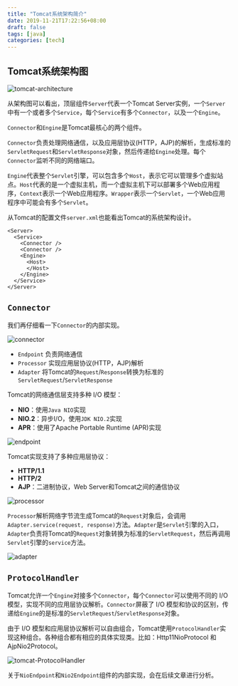 ```yaml
---
title: "Tomcat系统架构简介"
date: 2019-11-21T17:22:56+08:00
draft: false
tags: [java]
categories: [tech]
---
```


## Tomcat系统架构图

![tomcat-architecture](https://cdn.mazhen.tech/images/202209231726759.png)

从架构图可以看出，顶层组件`Server`代表一个Tomcat Server实例，一个`Server`中有一个或者多个`Service`，每个`Service`有多个`Connector`，以及一个`Engine`。

`Connector`和`Engine`是Tomcat最核心的两个组件。

`Connector`负责处理网络通信，以及应用层协议(HTTP，AJP)的解析，生成标准的`ServletRequest`和`ServletResponse`对象，然后传递给`Engine`处理。每个`Connector`监听不同的网络端口。

`Engine`代表整个`Servlet`引擎，可以包含多个`Host`，表示它可以管理多个虚拟站点。`Host`代表的是一个虚拟主机，而一个虚拟主机下可以部署多个Web应用程序，`Context`表示一个Web应用程序。`Wrapper`表示一个`Servlet`，一个Web应用程序中可能会有多个`Servlet`。

从Tomcat的配置文件`server.xml`也能看出Tomcat的系统架构设计。

```
<Server>
  <Service>
    <Connector />
    <Connector />
    <Engine>
      <Host>
      </Host>
    </Engine>
  </Service>
</Server>
```

## `Connector`

我们再仔细看一下`Connector`的内部实现。

![connector](https://cdn.mazhen.tech/images/202209231726558.png)

* `Endpoint` 负责网络通信
* `Processor` 实现应用层协议(HTTP，AJP)解析
* `Adapter` 将Tomcat的`Request`/`Response`转换为标准的`ServletRequest`/`ServletResponse`

Tomcat的网络通信层支持多种 I/O 模型：

* **NIO**：使用`Java NIO`实现
* **NIO.2**：异步I/O，使用`JDK NIO.2`实现
* **APR**：使用了Apache Portable Runtime (APR)实现

![endpoint](https://cdn.mazhen.tech/images/202209231727670.png)

Tomcat实现支持了多种应用层协议：

* **HTTP/1.1**
* **HTTP/2**
* **AJP**：二进制协议，Web Server和Tomcat之间的通信协议

![processor](https://cdn.mazhen.tech/images/202209231728362.png)

`Processor`解析网络字节流生成Tomcat的`Request`对象后，会调用`Adapter.service(request, response)`方法。`Adapter`是`Servlet`引擎的入口，`Adapter`负责将Tomcat的`Request`对象转换为标准的`ServletRequest`，然后再调用`Servlet`引擎的`service`方法。

![adapter](https://cdn.mazhen.tech/images/202209231728273.png)

## `ProtocolHandler`

Tomcat允许一个`Engine`对接多个`Connector`，每个`Connector`可以使用不同的 I/O 模型，实现不同的应用层协议解析。`Connector`屏蔽了 I/O 模型和协议的区别，传递给`Engine`的是标准的`ServletRequest`/`ServletResponse`对象。

由于 I/O 模型和应用层协议解析可以自由组合，Tomcat使用`ProtocolHandler`实现这种组合。各种组合都有相应的具体实现类。比如：Http11NioProtocol 和 AjpNio2Protocol。

![tomcat-ProtocolHandler](https://cdn.mazhen.tech/images/202209231728723.png)

关于`NioEndpoint`和`Nio2Endpoint`组件的内部实现，会在后续文章进行分析。
